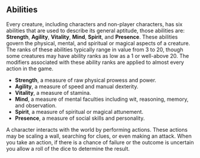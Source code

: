 ## Abilities
Every creature, including characters and non-player characters, has six
abilities that are used to describe its general aptitude, those abilities are:
**Strength**, **Agility**, **Vitality**, **Mind**, **Spirit**, and **Presence**.
These abilities govern the physical, mental, and spiritual or magical aspects of
a creature. The ranks of these abilities typically range in value from 3 to 20,
though some creatures may have ability ranks as low as a 1 or well-above 20. The
modifiers associated with these ability ranks are applied to almost every action
in the game.

- **Strength**, a measure of raw physical prowess and power.
- **Agility**, a measure of speed and manual dexterity.
- **Vitality**, a measure of stamina.
- **Mind**, a measure of mental faculties including wit, reasoning, memory, and
  observation.
- **Spirit**, a measure of spiritual or magical attunement.
- **Presence**, a measure of social skills and personality.

A character interacts with the world by performing actions. These actions may be
scaling a wall, searching for clues, or even making an attack. When you take an
action, if there is a chance of failure or the outcome is uncertain you allow a
roll of the dice to determine the result.
